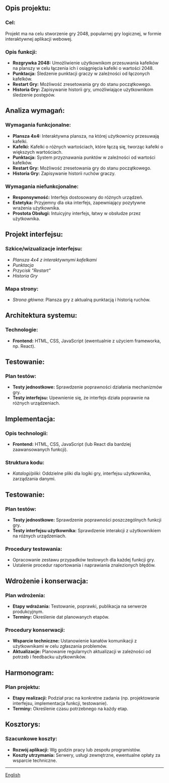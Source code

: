 ## Opis projektu:

### Cel:

Projekt ma na celu stworzenie gry 2048, popularnej gry logicznej, w formie interaktywnej aplikacji webowej.

### Opis funkcji:

- **Rozgrywka 2048:** Umożliwienie użytkownikom przesuwania kafelków na planszy w celu łączenia ich i osiągnięcia kafelki o wartości 2048.
- **Punktacja:** Śledzenie punktacji graczy w zależności od łączonych kafelków.
- **Restart Gry:** Możliwość zresetowania gry do stanu początkowego.
- **Historia Gry:** Zapisywanie historii gry, umożliwiające użytkownikom śledzenie postępów.

## Analiza wymagań:

### Wymagania funkcjonalne:

- **Plansza 4x4:** Interaktywna plansza, na której użytkownicy przesuwają kafelki.
- **Kafelki:** Kafelki o różnych wartościach, które łączą się, tworząc kafelki o większych wartościach.
- **Punktacja:** System przyznawania punktów w zależności od wartości kafelków.
- **Restart Gry:** Możliwość zresetowania gry do stanu początkowego.
- **Historia Gry:** Zapisywanie historii ruchów graczy.

### Wymagania niefunkcjonalne:

- **Responsywność:** Interfejs dostosowany do różnych urządzeń.
- **Estetyka:** Przyjemny dla oka interfejs, zapewniający pozytywne wrażenia użytkownika.
- **Prostota Obsługi:** Intuicyjny interfejs, łatwy w obsłudze przez użytkownika.

## Projekt interfejsu:

### Szkice/wizualizacje interfejsu:

- *Plansza 4x4 z interaktywnymi kafelkami*
- *Punktacja*
- *Przycisk "Restart"*
- *Historia Gry*

### Mapa strony:

- *Strona główna*: Plansza gry z aktualną punktacją i historią ruchów.

## Architektura systemu:

### Technologie:

- **Frontend:** HTML, CSS, JavaScript (ewentualnie z użyciem frameworka, np. React).

## Testowanie:

### Plan testów:

- **Testy jednostkowe:** Sprawdzenie poprawności działania mechanizmów gry.
- **Testy interfejsu:** Upewnienie się, że interfejs działa poprawnie na różnych urządzeniach.

## Implementacja:

### Opis technologii:

- **Frontend:** HTML, CSS, JavaScript (lub React dla bardziej zaawansowanych funkcji).

### Struktura kodu:

- *Katalogi/pliki*: Oddzielne pliki dla logiki gry, interfejsu użytkownika, zarządzania danymi.

## Testowanie:

### Plan testów:

- **Testy jednostkowe:** Sprawdzenie poprawności poszczególnych funkcji gry.
- **Testy interfejsu użytkownika:** Sprawdzenie interakcji z użytkownikiem na różnych urządzeniach.

### Procedury testowania:

- Opracowanie zestawu przypadków testowych dla każdej funkcji gry.
- Ustalenie procedur raportowania i naprawiania znalezionych błędów.

## Wdrożenie i konserwacja:

### Plan wdrożenia:

- **Etapy wdrażania:** Testowanie, poprawki, publikacja na serwerze produkcyjnym.
- **Terminy:** Określenie dat planowanych etapów.

### Procedury konserwacji:

- **Wsparcie techniczne:** Ustanowienie kanałów komunikacji z użytkownikami w celu zgłaszania problemów.
- **Aktualizacje:** Planowanie regularnych aktualizacji w zależności od potrzeb i feedbacku użytkowników.

## Harmonogram:

### Plan projektu:

- **Etapy realizacji:** Podział prac na konkretne zadania (np. projektowanie interfejsu, implementacja funkcji, testowanie).
- **Terminy:** Określenie czasu potrzebnego na każdy etap.

## Kosztorys:

### Szacunkowe koszty:

- **Rozwój aplikacji:** Wg godzin pracy lub zespołu programistów.
- **Koszty utrzymania:** Serwery, usługi zewnętrzne, ewentualne opłaty za wsparcie techniczne.

---
[English](README.md)